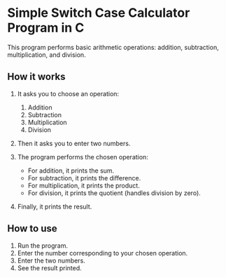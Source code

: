 # Simple Switch Case Calculator Program in C

This program performs basic arithmetic operations: addition, subtraction, multiplication, and division.

## How it works

1. It asks you to choose an operation:  
   1. Addition  
   2. Subtraction  
   3. Multiplication  
   4. Division

2. Then it asks you to enter two numbers.  
3. The program performs the chosen operation:  
   - For addition, it prints the sum.  
   - For subtraction, it prints the difference.  
   - For multiplication, it prints the product.  
   - For division, it prints the quotient (handles division by zero).  

4. Finally, it prints the result.

## How to use

1. Run the program.  
2. Enter the number corresponding to your chosen operation.  
3. Enter the two numbers.  
4. See the result printed.